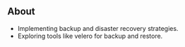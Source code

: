 ## About
- Implementing backup and disaster recovery strategies.
- Exploring tools like velero for backup and restore.